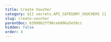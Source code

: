 ```yaml
---
title: Create Voucher
category: ${{ secrets.API_CATEGORY_VOUCHERS }}
slug: create-voucher
parentDoc: 63990b2ff90ceb006a5e59cc
hidden: false
order: 4
---
```

